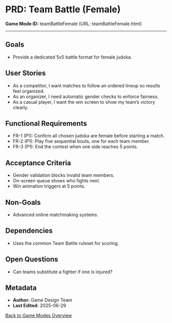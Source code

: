 # PRD: Team Battle (Female)

**Game Mode ID:** teamBattleFemale (URL: teamBattleFemale.html)

---

## Goals

- Provide a dedicated 5v5 battle format for female judoka.

## User Stories

- As a competitor, I want matches to follow an ordered lineup so results feel organized.
- As an organizer, I need automatic gender checks to enforce fairness.
- As a casual player, I want the win screen to show my team’s victory clearly.

## Functional Requirements

- FR-1 (P1): Confirm all chosen judoka are female before starting a match.
- FR-2 (P1): Play five sequential bouts, one for each team member.
- FR-3 (P1): End the contest when one side reaches 5 points.

## Acceptance Criteria

- Gender validation blocks invalid team members.
- On-screen queue shows who fights next.
- Win animation triggers at 5 points.

## Non-Goals

- Advanced online matchmaking systems.

## Dependencies

- Uses the common Team Battle ruleset for scoring.

## Open Questions

- Can teams substitute a fighter if one is injured?

## Metadata

- **Author:** Game Design Team
- **Last Edited:** 2025-06-29

[Back to Game Modes Overview](prdGameModes.md)
